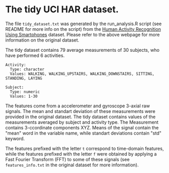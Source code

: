 # The tidy UCI HAR dataset.

The file `tidy_dataset.txt` was generated by the run_analysis.R script (see README for more info on the script) from the [Human Activity Recognition Using Smartphones](http://archive.ics.uci.edu/ml/datasets/Human+Activity+Recognition+Using+Smartphones) dataset. Please refer to the above webpage for more information on the original dataset.

The tidy dataset contains 79 average measurements of 30 subjects, who have performed 6 activities.

~~~
Activity:
  Type: character
  Values: WALKING, WALKING_UPSTAIRS, WALKING_DOWNSTAIRS, SITTING, STANDING, LAYING
~~~
~~~
Subject:
  Type: numeric
  Values: 1-30
~~~

The features come from a accelerometer and gyroscope 3-axial raw signals. The mean and standart deviation of these measurements were provided in the original dataset. The tidy dataset contains values of the measurements averaged by subject and activity type. The Measurement contains 3-ccordinate components XYZ. Means of the signal contain the "mean" word in the variable name, while standart deviations contain "std" keyword.

The features prefixed with the letter `t` correspond to time-domain features, while the features prefixed with the letter `f` were obtained by applying a Fast Fourier Transform (FFT) to some of these signals (see `features_info.txt` in the original dataset for more information).

